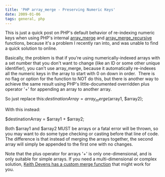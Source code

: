 ```yaml
---
title: 'PHP array_merge - Preserving Numeric Keys'
date: 2009-01-06
tags: general, php
---
```


This is just a quick post on PHP's default behavior of re-indexing numeric keys when using PHP's internal 
[array_merge](http://www.php.net/manual/en/function.array-merge.php) and 
[array_merge_recursive](http://www.php.net/manual/en/function.array-merge-recursive.php) functions, because it's a problem I recently ran into, and was unable to find a quick solution to online.

Basically, the problem is that if you're using numerically-indexed arrays with a set number that you don't want to change (like an ID or some other unique identifier), you can't use array_merge, because it automatically re-indexes all the numeric keys in the array to start with 0 on down in order.  There is no flag or option for the function to NOT do this, but there is another way to achieve the same result using PHP's little-documented overridden plus operator '+' for appending an array to another array.

So just replace this:$destinationArray = array_merge($array1, $array2);

With this instead:

$destinationArray = $array1 + $array2;

Both $array1 and $array2 MUST be arrays or a fatal error will be thrown, so you may want to do some type checking or casting before that line of code.  The difference is that instead of merging the arrays together, the second array will simply be appended to the first one with no changes.

Note that the plus operator for arrays '+' is only one-dimensional, and is only suitable for simple arrays. If you need a multi-dimensional or complex solution, 
[Keith Devens has a custom merge function](http://keithdevens.com/weblog/archive/2003/Mar/30/MergeTwoArrays) that might work for you.